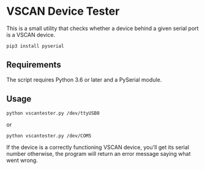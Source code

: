 VSCAN Device Tester
===================

This is a small utility that checks whether a device behind a given
serial port is a VSCAN device.

    pip3 install pyserial

Requirements
------------

The script requires Python 3.6 or later and a PySerial module.

Usage
-----

    python vscantester.py /dev/ttyUSB0

or

    python vscantester.py /dev/COM5

If the device is a correctly functioning VSCAN device, you'll get its
serial number otherwise, the program will return an error message
saying what went wrong.
